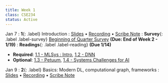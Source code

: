 ```yaml
---
title: Week 1
class: CSE234
status: Active
---
```


Jan 7
: **1**{: .label} Introduction
  : [Slides](assets/slides/jan7.pdf) &#8226; [Recording]() &#8226; [Scribe Note]()
: **Survey**{: .label .label-survey} [Beginning of Quarter Survey](https://forms.gle/4fuE1HUFbd13NKbp7) **(Due: End of Week 2 - 1/19)**
: **Readings**{: .label .label-reading} **(Due 1/14)**
  * **Required**: [1.1 - MLSys : Intro](https://mlsysbook.ai/contents/core/introduction/introduction.html), [1.2 - DNN](https://mlsysbook.ai/contents/core/dnn_architectures/dnn_architectures.html#sec-deep-learning-primer-resource)
  * **Optional**: [1.3 - Petuum](https://arxiv.org/abs/1312.7651), [1.4 - Systems Challenges for AI](https://www2.eecs.berkeley.edu/Pubs/TechRpts/2017/EECS-2017-159.pdf)


Jan 9
: **2**{: .label} Basics: Modern DL, computational graph, frameworks
  : [Slides](assets/slides/jan9.pdf) &#8226; [Recording](https://podcast.ucsd.edu/watch/wi25/cse234_a00/1) &#8226; [Scribe Note](assets/scribe_notes/jan9_scribe.pdf)


<!-- : **Readings**{: .label .label-reading} -->
